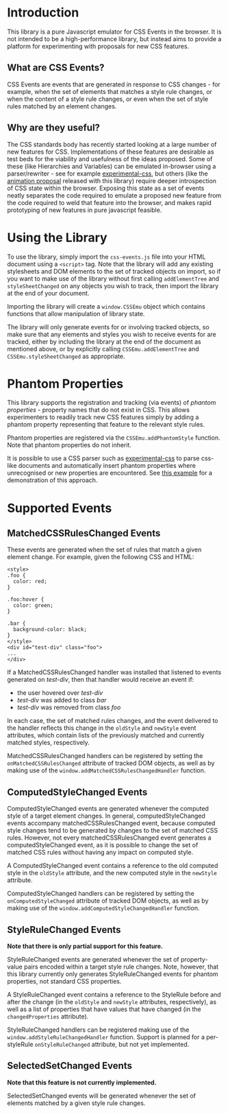 # Introduction #

This library is a pure Javascript emulator for CSS Events in the browser. It is not intended to be a high-performance library, but instead aims to provide a platform for experimenting with proposals for new CSS features.

## What are CSS Events? ##

CSS Events are events that are generated in response to CSS changes - for example, when the set of elements that matches a style rule changes, or when the content of a style rule changes, or even when the set of style rules matched by an element changes.

## Why are they useful? ##

The CSS standards body has recently started looking at a large number of new features for CSS. Implementations of these features are desirable as test beds for the viability and usefulness of the ideas proposed. Some of these (like Hierarchies and Variables) can be emulated in-browser using a parser/rewriter - see for example [experimental-css](http://code.google.com/p/experimental-css/), but others (like the [animation proposal](http://css-events.googlecode.com/git/examples/animation/index.html) released with this library) require deeper introspection of CSS state within the browser. Exposing this state as a set of events neatly separates the code required to emulate a proposed new feature from the code required to weld that feature into the browser, and makes rapid prototyping of new features in pure javascript feasible.

# Using the Library #

To use the library, simply import the `css-events.js` file into your HTML document using a `<script>` tag. Note that the library will add any existing stylesheets and DOM elements to the set of tracked objects on import, so if you want to make use of the library without first calling `addElementTree` and `styleSheetChanged` on any objects you wish to track, then import the library at the end of your document.

Importing the library will create a `window.CSSEmu` object which contains functions that allow manipulation of library state.

The library will only generate events for or involving tracked objects, so make sure that any elements and styles you wish to receive events for are tracked, either by including the library at the end of the document as mentioned above, or by explicitly calling `CSSEmu.addElementTree` and `CSSEmu.styleSheetChanged` as appropriate.

# Phantom Properties #

This library supports the registration and tracking (via events) of _phantom properties_ - property names that do not exist in CSS. This allows experimenters to readily track new CSS features simply by adding a phantom property representing that feature to the relevant style rules.

Phantom properties are registered via the `CSSEmu.addPhantomStyle` function. Note that phantom properties do not inherit.

It is possible to use a CSS parser such as [experimental-css](http://code.google.com/p/experimental-css) to parse css-like documents and automatically insert phantom properties where unrecognised or new properties are encountered. See [this example](http://css-events.googlecode.com/git/examples/animation/index.html) for a demonstration of this approach.

# Supported Events #

## MatchedCSSRulesChanged Events ##

These events are generated when the set of rules that match a given element change. For example, given the following CSS and HTML:

```
<style>
.foo {
  color: red;
}

.foo:hover {
  color: green;
}

.bar {
  background-color: black;
}
</style>
<div id="test-div" class="foo">
...
</div>
```

If a MatchedCSSRulesChanged handler was installed that listened to events generated on _test-div_, then that handler would receive an event if:
  * the user hovered over _test-div_
  * _test-div_ was added to class _bar_
  * _test-div_ was removed from class _foo_

In each case, the set of matched rules changes, and the event delivered to the handler reflects this change in the `oldStyle` and `newStyle` event attributes, which contain lists of the previously matched and currently matched styles, respectively.

MatchedCSSRulesChanged handlers can be registered by setting the `onMatchedCSSRulesChanged` attribute of tracked DOM objects, as well as by making use of the `window.addMatchedCSSRulesChangedHandler` function.

## ComputedStyleChanged Events ##

ComputedStyleChanged events are generated whenever the computed style of a target element changes. In general, computedStyleChanged events accompany matchedCSSRulesChanged event, because computed style changes tend to be generated by changes to the set of matched CSS rules. However, not every matchedCSSRulesChanged event generates a computedStyleChanged event, as it is possible to change the set of matched CSS rules without having any impact on computed style.

A ComputedStyleChanged event contains a reference to the old computed style in the `oldStyle` attribute, and the new computed style in the `newStyle` attribute.

ComputedStyleChanged handlers can be registered by setting the `onComputedStyleChanged` attribute of tracked DOM objects, as well as by making use of the `window.addComputedStyleChangedHandler` function.

## StyleRuleChanged Events ##

**Note that there is only partial support for this feature.**

StyleRuleChanged events are generated whenever the set of property-value pairs encoded within a target style rule changes.  Note, however, that this library currently only generates StyleRuleChanged events for phantom properties, not standard CSS properties.

A StyleRuleChanged event contains a reference to the StyleRule before and after the change (in the `oldStyle` and `newStyle` attributes, respectively), as well as a list of properties that have values that have changed (in the `changedProperties` attribute).

StyleRuleChanged handlers can be registered making use of the `window.addStyleRuleChangedHandler` function. Support is planned for a per-styleRule `onStyleRuleChanged` attribute, but not yet implemented.

## SelectedSetChanged Events ##

**Note that this feature is not currently implemented.**

SelectedSetChanged events will be generated whenever the set of elements matched by a given style rule changes.